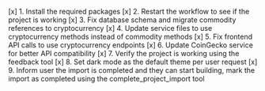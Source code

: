 [x] 1. Install the required packages
[x] 2. Restart the workflow to see if the project is working
[x] 3. Fix database schema and migrate commodity references to cryptocurrency
[x] 4. Update service files to use cryptocurrency methods instead of commodity methods
[x] 5. Fix frontend API calls to use cryptocurrency endpoints
[x] 6. Update CoinGecko service for better API compatibility
[x] 7. Verify the project is working using the feedback tool
[x] 8. Set dark mode as the default theme per user request
[x] 9. Inform user the import is completed and they can start building, mark the import as completed using the complete_project_import tool